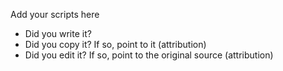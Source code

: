 Add your scripts here 
* Did you write it? 
* Did you copy it? If so, point to it (attribution) 
* Did you edit it? If so, point to the original source (attribution) 
